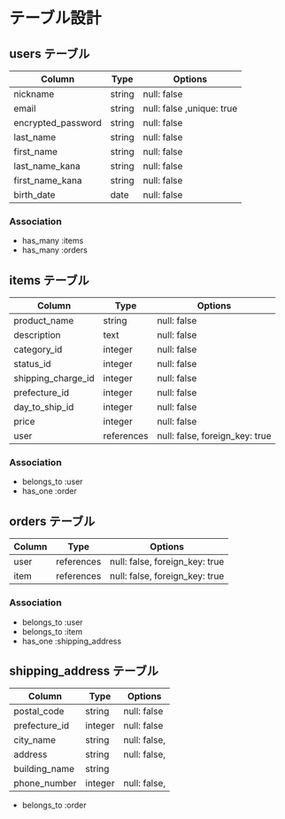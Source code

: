 # テーブル設計

 ## users テーブル

 | Column              | Type   | Options                  |
 | ------------------- | ------ | ------------------------ |
 | nickname            | string | null: false              |
 | email               | string | null: false ,unique: true|
 | encrypted_password  | string | null: false              |
 | last_name           | string | null: false              |
 | first_name          | string | null: false              |
 | last_name_kana      | string | null: false              |
 | first_name_kana     | string | null: false              |
 | birth_date          | date   | null: false              |

 ### Association
- has_many :items
- has_many :orders

 ## items テーブル

 | Column             | Type       | Options                        |
 | ------------------ | ---------- | ------------------------------ |
 | product_name       | string     | null: false                    |
 | description        | text       | null: false                    |
 | category_id        | integer    | null: false                    |
 | status_id          | integer    | null: false                    |
 | shipping_charge_id | integer    | null: false                   |
 | prefecture_id      | integer    | null: false                   |
 | day_to_ship_id     | integer    | null: false                   |
 | price              | integer    | null: false                    |
 | user               | references | null: false, foreign_key: true |

  ### Association
- belongs_to :user
- has_one :order

 ## orders テーブル

 | Column            | Type       | Options                        |
 | ----------------- | ---------- | ------------------------------ |
 | user              | references | null: false, foreign_key: true |
 | item              | references | null: false, foreign_key: true |

   ### Association
- belongs_to :user
- belongs_to :item
- has_one :shipping_address

 ## shipping_address テーブル

 | Column            | Type       | Options      |
 | ----------------- | ---------- | ------------ |
 | postal_code       | string     | null: false  |
 | prefecture_id     | integer    | null: false  |
 | city_name         | string     | null: false, |
 | address           | string     | null: false, |
 | building_name     | string     |              |
 | phone_number      | integer    | null: false, |

 - belongs_to :order
